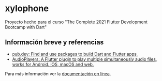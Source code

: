 # xylophone

Proyecto hecho para el curso "The Complete 2021 Flutter Development Bootcamp with Dart"

## Información breve y referencias

- [pub.dev: Find and use packages to build Dart and Flutter apps.](https://pub.dev/)
- [AudioPlayers: A Flutter plugin to play multiple simultaneously audio files, works for Android, iOS, macOS and web.](https://pub.dev/packages/audioplayers)

Para más información ver la [documentación en línea](https://flutter.dev/docs).